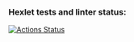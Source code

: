 ### Hexlet tests and linter status:
[![Actions Status](https://github.com/sva24/python-project-52/actions/workflows/hexlet-check.yml/badge.svg)](https://github.com/sva24/python-project-52/actions)
